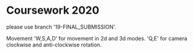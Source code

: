 # Coursework 2020
please use branch '19-FINAL_SUBMISSION'.

Movement
'W,S,A,D' for movement in 2d and 3d modes.
'Q,E' for camera clockwise and anti-clockwise rotation.